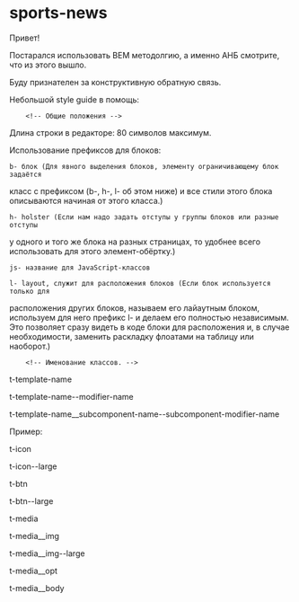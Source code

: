 # sports-news

Привет! 

Постарался использовать BEM методолгию, а именно АНБ смотрите, что из этого вышло.

Буду признателен за конструктивную обратную связь.

Небольшой style guide в помощь: 

		<!-- Общие положения -->
Длина строки в редакторе: 80 символов максимум.

Использование префиксов для блоков: 

	b- блок (Для явного выделения блоков, элементу ограничивающему блок задаётся 
класс с префиксом (b-, h-, l- об этом ниже) и все стили этого блока описываются 
начиная от этого класса.)

	h- holster (Если нам надо задать отступы у группы блоков или разные отступы 
у одного и того же блока на разных страницах, то удобнее всего использовать для этого 
элемент-обёртку.)

	js- название для JavaScript-классов
	 
	l- layout, служит для расположения блоков (Если блок используется только для 
расположения других блоков, называем его лайаутным блоком, используем для него 
префикс l- и делаем его полностью независимым. Это позволяет сразу видеть в коде 
блоки для расположения и, в случае необходимости, заменить раскладку флоатами на 
таблицу или наоборот.)
		
		<!-- Именование классов. -->
t-template-name 

t-template-name--modifier-name

t-template-name__subcomponent-name--subcomponent-modifier-name

Пример:

t-icon

t-icon--large

t-btn

t-btn--large

t-media

t-media__img

t-media__img--large

t-media__opt

t-media__body


